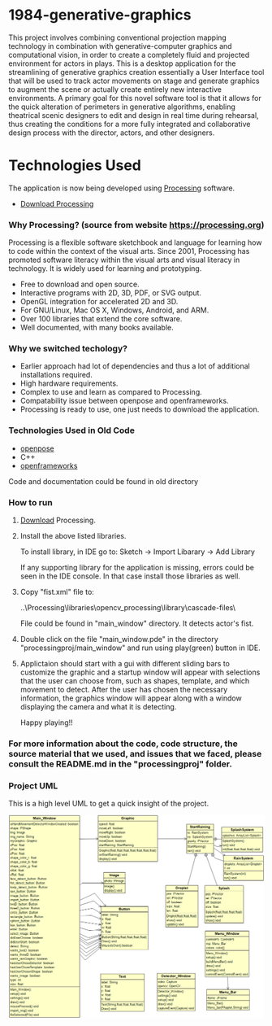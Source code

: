# 1984-generative-graphics
This project involves combining conventional projection mapping technology in combination with generative-computer graphics and computational vision, in order to create a completely fluid and projected environment for actors in plays. This is a desktop application for the streamlining of generative graphics creation essentially a User Interface tool that will be used to track actor movements on stage and generate graphics to augment the scene or actually create entirely new interactive environments. A primary goal for this novel software tool is that it allows for the quick alteration of perimeters in generative algorithms, enabling theatrical scenic designers to edit and design in real time during rehearsal, thus creating the conditions for a more fully integrated and collaborative design process with the director, actors, and other designers. 


# Technologies Used
The application is now being developed using [Processing](https://processing.org/) software.

* [Download Processing](https://processing.org/download/)

### Why Processing? (source from website https://processing.org)

Processing is a flexible software sketchbook and language for learning how to code within the context of the visual arts. Since 2001, Processing has promoted software literacy within the visual arts and visual literacy in technology. It is widely used for learning and prototyping.

* Free to download and open source.
* Interactive programs with 2D, 3D, PDF, or SVG output.
* OpenGL integration for accelerated 2D and 3D.
* For GNU/Linux, Mac OS X, Windows, Android, and ARM.
* Over 100 libraries that extend the core software.
* Well documented, with many books available.


### Why we switched techology?

* Earlier approach had lot of dependencies and thus a lot of additional installations required.
* High hardware requirements.
* Complex to use and learn as compared to Processing.
* Compatability issue between openpose and openframeworks.
* Processing is ready to use, one just needs to download the application.


### Technologies Used in Old Code
* [openpose](https://github.com/CMU-Perceptual-Computing-Lab/openpose)
* C++
* [openframeworks](https://openframeworks.cc/about/)

Code and documentation could be found in old directory


### How to run

1. [Download](https://processing.org/download/) Processing.

2. Install the above listed libraries.

    To install library, in IDE go to: 
    Sketch -> Import Libarary -> Add Library
    
    If any supporting library for the application is missing, errors could be seen in the IDE console. In that case install those libraries as well.

3. Copy "fist.xml" file to:

    ..\Processing\libraries\opencv_processing\library\cascade-files\

    File could be found in "main_window" directory. It detects actor's fist.

4. Double click on the file "main_window.pde" in the directory "processingproj/main_window" and run using play(green) button in IDE. 

5. Applictaion should start with a gui with different sliding bars to customize the graphic and a startup window will appear with selections that the user can choose from, such as shapes, template, and which movement to detect. After the user has chosen the necessary information, the graphics window will appear along with a window displaying the camera and what it is detecting. 

    Happy playing!!

### For more information about the code, code structure, the source material that we used, and issues that we faced, please consult the README.md in the "processingproj" folder.

### Project UML

This is a high level UML to get a quick insight of the project.

![1984GenerativeGrpahicsProjectUML](processingproj/main_windowUML.png "main_windowUML")
